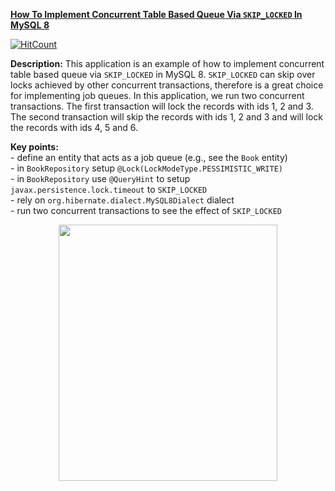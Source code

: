 **[How To Implement Concurrent Table Based Queue Via `SKIP_LOCKED` In MySQL 8](https://github.com/AnghelLeonard/Hibernate-SpringBoot/tree/master/HibernateSpringBootMySqlSkipLocked)**

[![HitCount](http://hits.dwyl.io/AnghelLeonard/Hibernate-SpringBoot.svg)](http://hits.dwyl.io/AnghelLeonard/Hibernate-SpringBoot)

**Description:** This application is an example of how to implement concurrent table based queue via `SKIP_LOCKED` in MySQL 8. `SKIP_LOCKED` can skip over locks achieved by other concurrent transactions, therefore is a great choice for implementing job queues. In this application, we run two concurrent transactions. The first transaction will lock the records with ids 1, 2 and 3. The second transaction will skip the records with ids 1, 2 and 3 and will lock the records with ids 4, 5 and 6.

**Key points:**\
     - define an entity that acts as a job queue (e.g., see the `Book` entity)\
     - in `BookRepository` setup `@Lock(LockModeType.PESSIMISTIC_WRITE)`\
     - in `BookRepository` use `@QueryHint` to setup `javax.persistence.lock.timeout` to `SKIP_LOCKED`\
     - rely on `org.hibernate.dialect.MySQL8Dialect` dialect\
     - run two concurrent transactions to see the effect of `SKIP_LOCKED`
     
<a href="https://leanpub.com/java-persistence-performance-illustrated-guide"><p align="center"><img src="https://github.com/AnghelLeonard/Hibernate-SpringBoot/blob/master/Java%20Persistence%20Performance%20Illustrated%20Guide.jpg" height="410" width="350"/></p></a>
